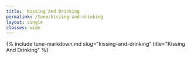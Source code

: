 ```yaml
---
title:  Kissing And Drinking
permalink: /tune/kissing-and-drinking
layout: single
classes: wide
---
```

{% include tune-markdown.md slug="kissing-and-drinking" title="Kissing And Drinking" %}

